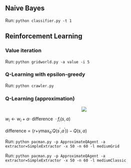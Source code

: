 ## Naive Bayes

Run: `python classifier.py -t 1`

## Reinforcement Learning
### Value iteration
Run: `python gridworld.py -a value -i 5`

### Q-Learning with epsilon-greedy
Run: `python crawler.py`

### Q-Learning (approximation)

<p align="center">
<img src="https://drive.google.com/uc?export=view&id=1QuUzKRB1iXJFpOhzUaUgcuGGCbA0-JK7">
</p>

<p align="center">

*w*<sub>*i*</sub> ← *w*<sub>*i*</sub> + *α*⋅ difference
 ⋅ *f*<sub>*i*</sub>(*s*, *a*)
<br>

difference = (*r*+*γ*max<sub>*a*<sup>′</sup></sub>*Q*(*s*<sup>′</sup>,*a*<sup>′</sup>)) − *Q*(*s*, *a*)
</p>

Run: `python pacman.py -p ApproximateQAgent -a extractor=SimpleExtractor -x 50 -n 60 -l mediumGrid`

Run: `python pacman.py -p ApproximateQAgent -a extractor=SimpleExtractor -x 50 -n 60 -l mediumClassic`
